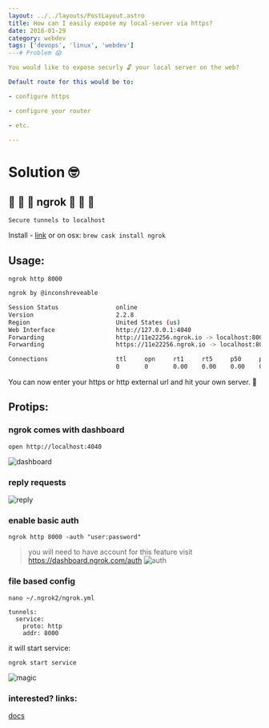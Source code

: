 ```yaml
---
layout: ../../layouts/PostLayout.astro
title: How can I easily expose my local-server via https?
date: 2018-01-29
category: webdev
tags: ['devops', 'linux', 'webdev']
---# Problem 😱

You would like to expose securly 🔓 your local server on the web?

Default route for this would be to:

- configure https

- configure your router

- etc.

---
```


# Solution 🤓

## 🎉 🎉 🎉 ngrok 🎉 🎉 🎉

```
Secure tunnels to localhost
```

Install - [link](https://ngrok.com/download)
or on osx:
```brew cask install ngrok```


## Usage:
```ngrok http 8000```

```bash
ngrok by @inconshreveable                                                                                                                                    (Ctrl+C to quit)

Session Status                online
Version                       2.2.8
Region                        United States (us)
Web Interface                 http://127.0.0.1:4040
Forwarding                    http://11e22256.ngrok.io -> localhost:8000
Forwarding                    https://11e22256.ngrok.io -> localhost:8000

Connections                   ttl     opn     rt1     rt5     p50     p90
                              0       0       0.00    0.00    0.00    0.00
```

You can now enter your https or http external url and hit your own server. 🎉


## Protips:

### ngrok comes with dashboard
```
open http://localhost:4040
```
![dashboard](https://i.imgur.com/FGUnPwK.png)


### reply requests
![reply](https://i.imgur.com/6WD5Ucf.png)

### enable basic auth
```ngrok http 8000 -auth "user:password"```
> you will need to have account for this feature visit https://dashboard.ngrok.com/auth
![auth](https://i.imgur.com/ozTJnIe.png)

### file based config
```nano ~/.ngrok2/ngrok.yml```
```
tunnels:
  service:
    proto: http
    addr: 8000
```

it will start service:

```ngrok start service```


![magic](https://media.giphy.com/media/12NUbkX6p4xOO4/giphy.gif)

### interested? links:

[docs](https://ngrok.com/docs)
